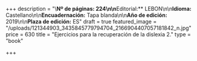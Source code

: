 +++
description = "\\**Nº de páginas: 224\n\n**Editorial:** LEBON\n\n**Idioma:** Castellano\n\n**Encuadernación:** Tapa blanda\n\n**Año de edición:** 2019\n\n**Plaza de edición:** ES"
draft = true
featured_image = "/uploads/121344903_3435845779794704_2166904407057181842_n.jpg"
price = 630
title = "Ejercicios para la recuperación de la dislexia 2."
type = "book"

+++
